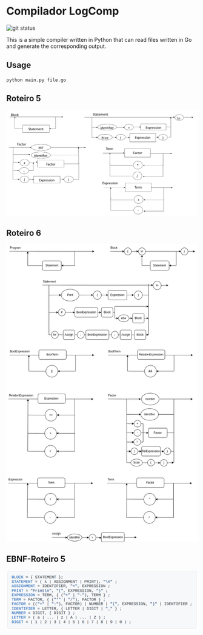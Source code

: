 # Compilador LogComp
![git status](http://3.129.230.99/svg/keiyanishio/LogComp/)

This is a simple compiler written in Python that can read files written in Go and generate the corresponding output.

## Usage
```
python main.py file.go
```

## Roteiro 5
![DS roteiro5](imgs/roteiro5.png)

## Roteiro 6
![DS roteiro6](imgs/roteiro6.png)

## EBNF-Roteiro 5
![EBNF](imgs/EBNF.png)
